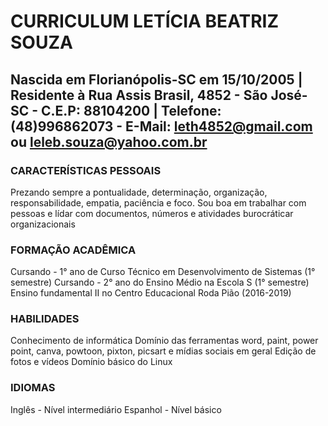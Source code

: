 # CURRICULUM LETÍCIA BEATRIZ SOUZA
## Nascida em Florianópolis-SC em 15/10/2005 | Residente à Rua Assis Brasil, 4852 - São José-SC - C.E.P: 88104200 | Telefone: (48)996862073 - E-Mail: leth4852@gmail.com ou leleb.souza@yahoo.com.br 

### CARACTERÍSTICAS PESSOAIS
Prezando sempre a pontualidade, determinação, organização, responsabilidade, empatia, paciência e foco. Sou boa em trabalhar com pessoas e lídar com documentos,  números e atividades burocráticar organizacionais
### FORMAÇÃO ACADÊMICA
Cursando - 1° ano de Curso Técnico em Desenvolvimento de Sistemas (1° semestre)
Cursando - 2° ano do Ensino Médio na Escola S (1° semestre)
Ensino fundamental II no Centro Educacional Roda Pião (2016-2019)
### HABILIDADES
Conhecimento de informática
Domínio das ferramentas word, paint, power point, canva, powtoon, pixton, picsart e mídias sociais em geral
Edição de fotos e vídeos
Domínio básico do Linux 
### IDIOMAS
Inglês - Nível intermediário
Espanhol - Nível básico
